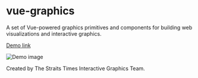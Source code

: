 # vue-graphics

A set of Vue-powered graphics primitives and components for building web visualizations and interactive graphics.

[Demo link](https://observablehq.com/@yongjun21/building-reusable-chart-components-with-vue-graphics)

![Demo image](https://s3-ap-southeast-1.amazonaws.com/vue-graphics/assets/demo.png)

Created by The Straits Times Interactive Graphics Team.
